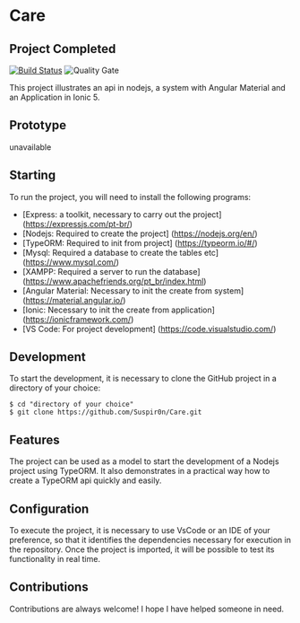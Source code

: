 #  Care
## Project Completed
[![Build Status](https://travis-ci.org/condessalovelace/mavenquickstart.svg?branch=master)](https://travis-ci.org/condessalovelace/mavenquickstart) ![Quality Gate](https://sonarcloud.io/api/project_badges/measure?project=br.com%3Amavenquickstart&metric=alert_status)

This project illustrates an api in nodejs, a system with Angular Material and an Application in Ionic 5.

## Prototype

unavailable

## Starting

To run the project, you will need to install the following programs:

- [Express: a toolkit, necessary to carry out the project] (https://expressjs.com/pt-br/)
- [Nodejs: Required to create the project] (https://nodejs.org/en/)
- [TypeORM: Required to init from project] (https://typeorm.io/#/)
- [Mysql: Required a database to create the tables etc] (https://www.mysql.com/)
- [XAMPP: Required a server to run the database] (https://www.apachefriends.org/pt_br/index.html)
- [Angular Material: Necessary to init the create from system] (https://material.angular.io/)
- [Ionic: Necessary to init the create from application] (https://ionicframework.com/)
- [VS Code: For project development] (https://code.visualstudio.com/)

## Development

To start the development, it is necessary to clone the GitHub project in a directory of your choice:

```
$ cd "directory of your choice"
$ git clone https://github.com/Suspir0n/Care.git
```

## Features

The project can be used as a model to start the development of a Nodejs project using TypeORM. It also demonstrates in a practical way how to create a TypeORM api quickly and easily.

## Configuration

To execute the project, it is necessary to use VsCode or an IDE of your preference, so that it identifies the dependencies necessary for execution in the repository. Once the project is imported, it will be possible to test its functionality in real time.

## Contributions

Contributions are always welcome! I hope I have helped someone in need.

